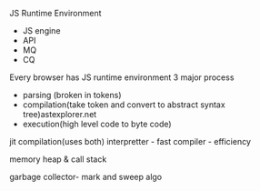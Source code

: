 JS Runtime Environment

- JS engine
- API
- MQ
- CQ

Every browser has JS runtime environment
3 major process

- parsing (broken in tokens)
- compilation(take token and convert to abstract syntax tree)astexplorer.net
- execution(high level code to byte code)

jit compilation(uses both)
interpretter - fast
compiler - efficiency

memory heap & call stack

garbage collector- mark and sweep algo
